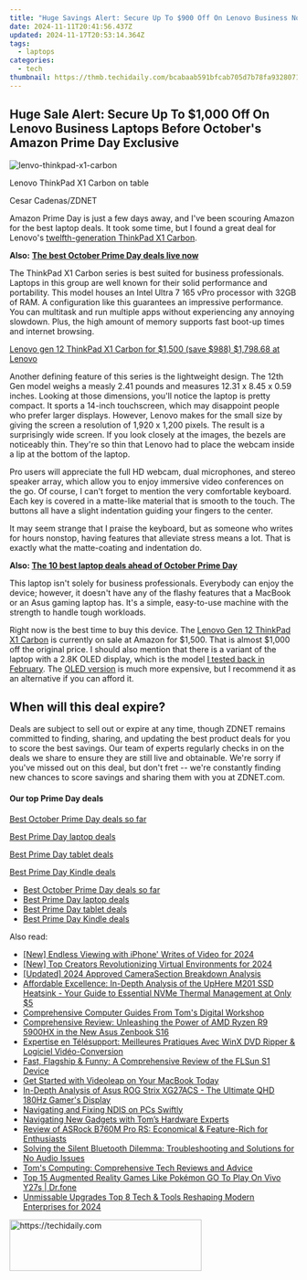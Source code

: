 ```yaml
---
title: "Huge Savings Alert: Secure Up To $900 Off On Lenovo Business Notebooks Pre-Prime Day Bonanza - Dive Into Deals with ZDNet!"
date: 2024-11-11T20:41:56.437Z
updated: 2024-11-17T20:53:14.364Z
tags:
  - laptops
categories:
  - tech
thumbnail: https://thmb.techidaily.com/bcabaab591bfcab705d7b78fa9328071af132a2f5e82388216c0b539cc0ef7e4.jpg
---
```


## Huge Sale Alert: Secure Up To $1,000 Off On Lenovo Business Laptops Before October's Amazon Prime Day  Exclusive

![lenvo-thinkpad-x1-carbon](https://www.zdnet.com/a/img/resize/dffb26437093a53e793741a9eaf6af1eebcb8a91/2024/02/23/2677fa4c-e558-4645-aaed-f02c4cc94d47/thinkpad-x1-carbon-gen-12-main.jpg?auto=webp&width=1280)

Lenovo ThinkPad X1 Carbon on table

Cesar Cadenas/ZDNET

Amazon Prime Day is just a few days away, and I've been scouring Amazon for the best laptop deals. It took some time, but I found a great deal for Lenovo's [twelfth-generation ThinkPad X1 Carbon](https://buy.geni.us/Proxy.ashx?TSID=368250&GR%5FURL=https%3A%2F%2Fwww.amazon.com%2FLenovo-ThinkPad-Processor-Touchscreen-Performance%2Fdp%2FB0D1D5J1J1%2F%3Ftag%3Dzd-buy-button-20%26ascsubtag%3D%5F%5FCOM%5FCLICK%5FID%5F%5F%7C118101c3-c703-4690-9ec4-f0dc5d66536a%7Cdtp&dtb=1).

**Also:** [**The best October Prime Day deals live now**](https://www.zdnet.com/article/best-early-october-prime-day-deals-2024/)

The ThinkPad X1 Carbon series is best suited for business professionals. Laptops in this group are well known for their solid performance and portability. This model houses an Intel Ultra 7 165 vPro processor with 32GB of RAM. A configuration like this guarantees an impressive performance. You can multitask and run multiple apps without experiencing any annoying slowdown. Plus, the high amount of memory supports fast boot-up times and internet browsing.

[Lenovo gen 12 ThinkPad X1 Carbon for $1,500 (save $988) $1,798.68 at Lenovo](https://shop-links.co/link/?url=https%3A%2F%2Flenovo.vzew.net%2Fc%2F159047%2F797408%2F3808%3Fprodsku%3D21KC000MUS%26u%3Dhttps%253A%252F%252Fwww.lenovo.com%252Fus%252Fen%252Fp%252Flaptops%252Fthinkpad%252Fthinkpadx1%252Fthinkpad-x1-carbon-gen-12-14-inch-intel%252F21kc000mus%26intsrc%3DCATF%5F5733&publisher%5Fslug=zdnet&article%5Fname=this%20lenovo%20business%20laptop%20is%20seeing%20a%20nearly%20%241%2C000%20discount%20on%20amazon%20ahead%20of%20october%20prime%20day&article%5Furl=https%3A%2F%2Fwww.zdnet.com%2Farticle%2Fthis-lenovo-business-laptop-is-seeing-a-nearly-1000-discount-on-amazon-ahead-of-october-prime-day%2F&exclusive=1&u1=zd-%5F%5FCOM%5FCLICK%5FID%5F%5F-dtp)

Another defining feature of this series is the lightweight design. The 12th Gen model weighs a measly 2.41 pounds and measures 12.31 x 8.45 x 0.59 inches. Looking at those dimensions, you'll notice the laptop is pretty compact. It sports a 14-inch touchscreen, which may disappoint people who prefer larger displays. However, Lenovo makes for the small size by giving the screen a resolution of 1,920 x 1,200 pixels. The result is a surprisingly wide screen. If you look closely at the images, the bezels are noticeably thin. They're so thin that Lenovo had to place the webcam inside a lip at the bottom of the laptop.

Pro users will appreciate the full HD webcam, dual microphones, and stereo speaker array, which allow you to enjoy immersive video conferences on the go. Of course, I can't forget to mention the very comfortable keyboard. Each key is covered in a matte-like material that is smooth to the touch. The buttons all have a slight indentation guiding your fingers to the center.

It may seem strange that I praise the keyboard, but as someone who writes for hours nonstop, having features that alleviate stress means a lot. That is exactly what the matte-coating and indentation do.

**Also: [The 10 best laptop deals ahead of October Prime Day](https://www.zdnet.com/article/best-early-prime-day-laptop-deals-2024/)**

This laptop isn't solely for business professionals. Everybody can enjoy the device; however, it doesn't have any of the flashy features that a MacBook or an Asus gaming laptop has. It's a simple, easy-to-use machine with the strength to handle tough workloads.

Right now is the best time to buy this device. The [Lenovo Gen 12 ThinkPad X1 Carbon](https://buy.geni.us/Proxy.ashx?TSID=368250&GR%5FURL=https%3A%2F%2Fwww.amazon.com%2FLenovo-ThinkPad-Processor-Touchscreen-Performance%2Fdp%2FB0D1D5J1J1%2F%3Ftag%3Dzd-buy-button-20%26ascsubtag%3D%5F%5FCOM%5FCLICK%5FID%5F%5F%7C118101c3-c703-4690-9ec4-f0dc5d66536a%7Cdtp&dtb=1) is currently on sale at Amazon for $1,500\. That is almost $1,000 off the original price. I should also mention that there is a variant of the laptop with a 2.8K OLED display, which is the model [I tested back in February](https://www.zdnet.com/article/the-thinkpad-i-recommend-for-hybrid-workers-is-not-lenovos-newest-model/). The [OLED version](https://buy.geni.us/Proxy.ashx?TSID=368250&GR%5FURL=https%3A%2F%2Fwww.amazon.com%2FLenovo-ThinkPad-Processor-Touchscreen-Performance%2Fdp%2FB0D5SNKGZ4%2F%3Ftag%3Dzd-buy-button-20%26ascsubtag%3D%5F%5FCOM%5FCLICK%5FID%5F%5F%7C118101c3-c703-4690-9ec4-f0dc5d66536a%7Cdtp&dtb=1) is much more expensive, but I recommend it as an alternative if you can afford it.

## When will this deal expire?

Deals are subject to sell out or expire at any time, though ZDNET remains committed to finding, sharing, and updating the best product deals for you to score the best savings. Our team of experts regularly checks in on the deals we share to ensure they are still live and obtainable. We're sorry if you've missed out on this deal, but don't fret -- we're constantly finding new chances to score savings and sharing them with you at ZDNET.com. 

#### Our top Prime Day deals

[Best October Prime Day deals so far](https://www.zdnet.com/article/best-amazon-prime-day-deals-2024-10-06/ "Best October Prime Day deals so far")

[Best Prime Day laptop deals](https://www.zdnet.com/article/best-prime-day-laptop-deals-2024/ "Best Prime Day laptop deals")

[Best Prime Day tablet deals](https://www.zdnet.com/article/best-prime-day-tablet-deals/ "Best Prime Day tablet deals")

[Best Prime Day Kindle deals](https://www.zdnet.com/article/best-prime-day-kindle-deals-2024/ "Best Prime Day Kindle deals")

* [Best October Prime Day deals so far](https://www.zdnet.com/article/best-amazon-prime-day-deals-2024-10-06/ "Best October Prime Day deals so far")
* [Best Prime Day laptop deals](https://www.zdnet.com/article/best-prime-day-laptop-deals-2024/ "Best Prime Day laptop deals")
* [Best Prime Day tablet deals](https://www.zdnet.com/article/best-prime-day-tablet-deals/ "Best Prime Day tablet deals")
* [Best Prime Day Kindle deals](https://www.zdnet.com/article/best-prime-day-kindle-deals-2024/ "Best Prime Day Kindle deals")

<ins class="adsbygoogle"
     style="display:block"
     data-ad-format="autorelaxed"
     data-ad-client="ca-pub-7571918770474297"
     data-ad-slot="1223367746"></ins>

<ins class="adsbygoogle"
     style="display:block"
     data-ad-client="ca-pub-7571918770474297"
     data-ad-slot="8358498916"
     data-ad-format="auto"
     data-full-width-responsive="true"></ins>

<span class="atpl-alsoreadstyle">Also read:</span>
<div><ul>
<li><a href="https://youtube-tips.techidaily.com/ndless-viewing-with-iphone-writes-of-video-for-2024/"><u>[New] Endless Viewing with iPhone' Writes of Video for 2024</u></a></li>
<li><a href="https://fox-info.techidaily.com/new-top-creators-revolutionizing-virtual-environments-for-2024/"><u>[New] Top Creators Revolutionizing Virtual Environments for 2024</u></a></li>
<li><a href="https://visual-screen-recording.techidaily.com/updated-2024-approved-camerasection-breakdown-analysis/"><u>[Updated] 2024 Approved CameraSection Breakdown Analysis</u></a></li>
<li><a href="https://hardware-reviews.techidaily.com/affordable-excellence-in-depth-analysis-of-the-uphere-m201-ssd-heatsink-your-guide-to-essential-nvme-thermal-management-at-only-5/"><u>Affordable Excellence: In-Depth Analysis of the UpHere M201 SSD Heatsink - Your Guide to Essential NVMe Thermal Management at Only $5</u></a></li>
<li><a href="https://hardware-reviews.techidaily.com/comprehensive-computer-guides-from-toms-digital-workshop/"><u>Comprehensive Computer Guides From Tom's Digital Workshop</u></a></li>
<li><a href="https://hardware-reviews.techidaily.com/comprehensive-review-unleashing-the-power-of-amd-ryzen-r9-5900hx-in-the-new-asus-zenbook-s16/"><u>Comprehensive Review: Unleashing the Power of AMD Ryzen R9 5900HX in the New Asus Zenbook S16</u></a></li>
<li><a href="https://some-approaches.techidaily.com/expertise-en-telesupport-meilleures-pratiques-avec-winx-dvd-ripper-and-logiciel-video-conversion/"><u>Expertise en Télésupport: Meilleures Pratiques Avec WinX DVD Ripper & Logiciel Vidéo-Conversion</u></a></li>
<li><a href="https://hardware-reviews.techidaily.com/fast-flagship-and-funny-a-comprehensive-review-of-the-flsun-s1-device/"><u>Fast, Flagship & Funny: A Comprehensive Review of the FLSun S1 Device</u></a></li>
<li><a href="https://ai-vdieo-software.techidaily.com/get-started-with-videoleap-on-your-macbook-today/"><u>Get Started with Videoleap on Your MacBook Today</u></a></li>
<li><a href="https://hardware-reviews.techidaily.com/in-depth-analysis-of-asus-rog-strix-xg27acs-the-ultimate-qhd-180hz-gamers-display/"><u>In-Depth Analysis of Asus ROG Strix XG27ACS - The Ultimate QHD 180Hz Gamer's Display</u></a></li>
<li><a href="https://driver-error.techidaily.com/navigating-and-fixing-ndis-on-pcs-swiftly/"><u>Navigating and Fixing NDIS on PCs Swiftly</u></a></li>
<li><a href="https://hardware-reviews.techidaily.com/navigating-new-gadgets-with-toms-hardware-experts/"><u>Navigating New Gadgets with Tom’s Hardware Experts</u></a></li>
<li><a href="https://hardware-reviews.techidaily.com/review-of-asrock-b760m-pro-rs-economical-and-feature-rich-for-enthusiasts/"><u>Review of ASRock B760M Pro RS: Economical & Feature-Rich for Enthusiasts</u></a></li>
<li><a href="https://sound-issues.techidaily.com/solving-the-silent-bluetooth-dilemma-troubleshooting-and-solutions-for-no-audio-issues/"><u>Solving the Silent Bluetooth Dilemma: Troubleshooting and Solutions for No Audio Issues</u></a></li>
<li><a href="https://hardware-reviews.techidaily.com/toms-computing-comprehensive-tech-reviews-and-advice/"><u>Tom's Computing: Comprehensive Tech Reviews and Advice</u></a></li>
<li><a href="https://change-location.techidaily.com/top-15-augmented-reality-games-like-pokemon-go-to-play-on-vivo-y27s-drfone-by-drfone-virtual-android/"><u>Top 15 Augmented Reality Games Like Pokémon GO To Play On Vivo Y27s | Dr.fone</u></a></li>
<li><a href="https://facebook-video-files.techidaily.com/unmissable-upgrades-top-8-tech-and-tools-reshaping-modern-enterprises-for-2024/"><u>Unmissable Upgrades Top 8 Tech & Tools Reshaping Modern Enterprises for 2024</u></a></li>
</ul></div>

<!-- affiliate ads begin -->
<a href="https://aligracehair.sjv.io/c/5597632/2135358/19272" target="_top" id="2135358">
  <img src="//a.impactradius-go.com/display-ad/19272-2135358" border="0" alt="https://techidaily.com" width="336" height="90"/>
</a>
<img height="0" width="0" src="https://aligracehair.sjv.io/i/5597632/2135358/19272" style="position:absolute;visibility:hidden;" border="0" />
<!-- affiliate ads end -->

